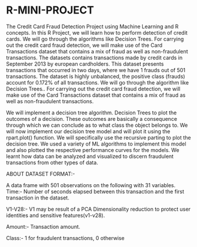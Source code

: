 # R-MINI-PROJECT
The Credit Card Fraud Detection Project using Machine Learning and R concepts. In this R Project, we will learn how to perform detection of credit cards. We will go through the algorithms like Decision Trees. For carrying out the credit card fraud detection, we will make use of the Card Transactions dataset that contains a mix of fraud as well as non-fraudulent transactions. 
The datasets contains transactions made by credit cards in September 2013 by european cardholders. This dataset presents transactions that occurred in two days, where we have 1  frauds out of 501 transactions. The dataset is highly unbalanced, the positive class (frauds) account for 0.172% of all transactions. 
 We will go through the algorithm like Decision Trees.. For carrying out the credit card fraud detection, we will make use of the Card Transactions dataset that contains a mix of fraud as well as non-fraudulent transactions. 
 
 We will implement a decision tree algorithm. Decision Trees to plot the outcomes of a decision. These outcomes are basically a consequence through which we can conclude as to what class the object belongs to. We will now implement our decision tree model and will plot it using the rpart.plot() function. We will specifically use the recursive parting to plot the decision tree. 
We used a variety of ML algorithms to implement this model and also plotted the respective performance curves for the models. We learnt how data can be analyzed and visualized to discern fraudulent transactions from other types of data. 

ABOUT DATASET FORMAT:-

A data frame with 501 observations on the following with 31 variables. 
 Time:- Number of seconds elapsed between this transaction and the first transaction in the dataset. 
 
 V1-V28:- V1 may be result of a PCA Dimensionality reduction to protect user identities and sensitive features(v1-v28). 
 
 Amount:- Transaction amount. 
 
 Class:- 1 for fraudulent transactions, 0 otherwise
 
 
